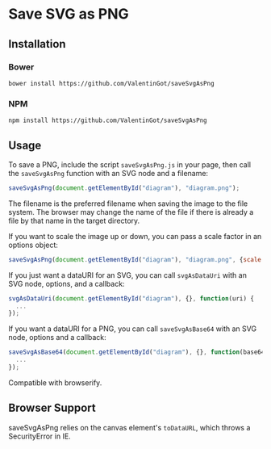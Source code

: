 # Save SVG as PNG

## Installation

### Bower

```
bower install https://github.com/ValentinGot/saveSvgAsPng
```

### NPM

```
npm install https://github.com/ValentinGot/saveSvgAsPng
```

## Usage

To save a PNG, include the script `saveSvgAsPng.js` in your page, then call the `saveSvgAsPng` function with an SVG node and a filename:

```javascript
saveSvgAsPng(document.getElementById("diagram"), "diagram.png");
```

The filename is the preferred filename when saving the image to the file system. The browser may change the name of the file if there is already a file by that name in the target directory.

If you want to scale the image up or down, you can pass a scale factor in an options object:

```javascript
saveSvgAsPng(document.getElementById("diagram"), "diagram.png", {scale: 0.5});
```

If you just want a dataURI for an SVG, you can call `svgAsDataUri` with an SVG node, options, and a callback:

```javascript
svgAsDataUri(document.getElementById("diagram"), {}, function(uri) {
  ...
});
```

If you want a dataURI for a PNG, you can call `saveSvgAsBase64` with an SVG node, options and a callback:

```javascript
saveSvgAsBase64(document.getElementById("diagram"), {}, function(base64) {
  ...
});
```

Compatible with browserify.

## Browser Support

saveSvgAsPng relies on the canvas element's `toDataURL`, which throws a SecurityError in IE.
